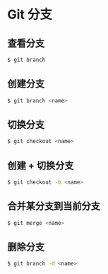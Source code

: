 # Git 分支

## 查看分支
```bash
$ git branch
```

## 创建分支
```bash
$ git branch <name>
```

## 切换分支
```bash
$ git checkout <name>
```

## 创建 + 切换分支
```bash
$ git checkout -b <name>
```

## 合并某分支到当前分支
```bash
$ git merge <name>
```

## 删除分支
```bash
$ git branch -d <name>
```
